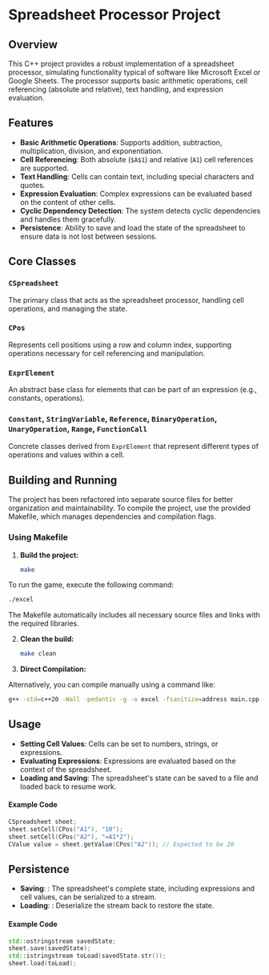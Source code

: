 # Spreadsheet Processor Project

## Overview

This C++ project provides a robust implementation of a spreadsheet processor, simulating functionality typical of software like Microsoft Excel or Google Sheets. The processor supports basic arithmetic operations, cell referencing (absolute and relative), text handling, and expression evaluation.

## Features

- **Basic Arithmetic Operations**: Supports addition, subtraction, multiplication, division, and exponentiation.
- **Cell Referencing**: Both absolute (`$A$1`) and relative (`A1`) cell references are supported.
- **Text Handling**: Cells can contain text, including special characters and quotes.
- **Expression Evaluation**: Complex expressions can be evaluated based on the content of other cells.
- **Cyclic Dependency Detection**: The system detects cyclic dependencies and handles them gracefully.
- **Persistence**: Ability to save and load the state of the spreadsheet to ensure data is not lost between sessions.

## Core Classes

### `CSpreadsheet`
The primary class that acts as the spreadsheet processor, handling cell operations, and managing the state.

### `CPos`
Represents cell positions using a row and column index, supporting operations necessary for cell referencing and manipulation.

### `ExprElement`
An abstract base class for elements that can be part of an expression (e.g., constants, operations).

### `Constant`, `StringVariable`, `Reference`, `BinaryOperation`, `UnaryOperation`, `Range`, `FunctionCall`
Concrete classes derived from `ExprElement` that represent different types of operations and values within a cell.

## Building and Running

The project has been refactored into separate source files for better organization and maintainability. To compile the project, use the provided Makefile, which manages dependencies and compilation flags.

### Using Makefile

1. **Build the project:**
   ```bash
   make
   ```
To run the game, execute the following command:
```bash
./excel
```
The Makefile automatically includes all necessary source files and links with the required libraries.

2. **Clean the build:**
   ```bash
   make clean
   ```  
3. **Direct Compilation:**

Alternatively, you can compile manually using a command like:
   ```bash
  g++ -std=c++20 -Wall -pedantic -g -o excel -fsanitize=address main.cpp CSpreadsheet.cpp CPos.cpp ExprElement.cpp CustomExpressionBuilder.cpp -L./x86_64-linux-gnu -lexpression_parser
   ```

## Usage

- **Setting Cell Values**: Cells can be set to numbers, strings, or expressions.
- **Evaluating Expressions**: Expressions are evaluated based on the context of the spreadsheet.
- **Loading and Saving**: The spreadsheet's state can be saved to a file and loaded back to resume work.

#### Example Code

```cpp
CSpreadsheet sheet;
sheet.setCell(CPos("A1"), "10");
sheet.setCell(CPos("A2"), "=A1*2");
CValue value = sheet.getValue(CPos("A2")); // Expected to be 20
```

## Persistence

- **Saving**: : The spreadsheet's complete state, including expressions and cell values, can be serialized to a stream.
- **Loading**: : Deserialize the stream back to restore the state.

#### Example Code

```cpp
std::ostringstream savedState;
sheet.save(savedState);
std::istringstream toLoad(savedState.str());
sheet.load(toLoad);
```




